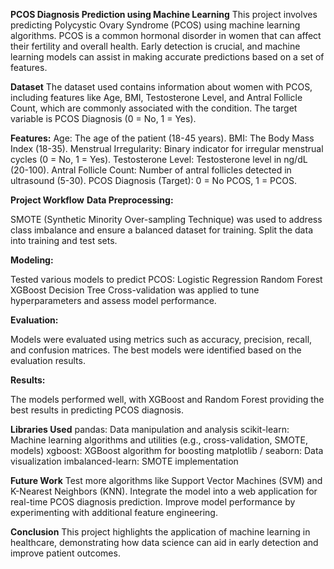**PCOS Diagnosis Prediction using Machine Learning**
  This project involves predicting Polycystic Ovary Syndrome (PCOS) using machine learning algorithms. PCOS is a common hormonal disorder in women that can affect their       fertility and overall health. Early detection is crucial, and machine learning models can assist in making accurate predictions based on a set of features.

**Dataset**
  The dataset used contains information about women with PCOS, including features like Age, BMI, Testosterone Level, and Antral Follicle Count, which are commonly             associated with the condition. The target variable is PCOS Diagnosis (0 = No, 1 = Yes).

**Features:**
  Age: The age of the patient (18-45 years).
  BMI: The Body Mass Index (18-35).
  Menstrual Irregularity: Binary indicator for irregular menstrual cycles (0 = No, 1 = Yes).
  Testosterone Level: Testosterone level in ng/dL (20-100).
  Antral Follicle Count: Number of antral follicles detected in ultrasound (5-30).
  PCOS Diagnosis (Target): 0 = No PCOS, 1 = PCOS.

**Project Workflow**
**Data Preprocessing:**

  SMOTE (Synthetic Minority Over-sampling Technique) was used to address class imbalance and ensure a balanced dataset for training.
  Split the data into training and test sets.

**Modeling:**

  Tested various models to predict PCOS:
  Logistic Regression
  Random Forest
  XGBoost
  Decision Tree
  Cross-validation was applied to tune hyperparameters and assess model performance.

**Evaluation:**

  Models were evaluated using metrics such as accuracy, precision, recall, and confusion matrices.
  The best models were identified based on the evaluation results.

**Results:**

  The models performed well, with XGBoost and Random Forest providing the best results in predicting PCOS diagnosis.

**Libraries Used**
  pandas: Data manipulation and analysis
  scikit-learn: Machine learning algorithms and utilities (e.g., cross-validation, SMOTE, models)
  xgboost: XGBoost algorithm for boosting
  matplotlib / seaborn: Data visualization
  imbalanced-learn: SMOTE implementation

**Future Work**
  Test more algorithms like Support Vector Machines (SVM) and K-Nearest Neighbors (KNN).
  Integrate the model into a web application for real-time PCOS diagnosis prediction.
  Improve model performance by experimenting with additional feature engineering.

**Conclusion**
  This project highlights the application of machine learning in healthcare, demonstrating how data science can aid in early detection and improve patient outcomes.
